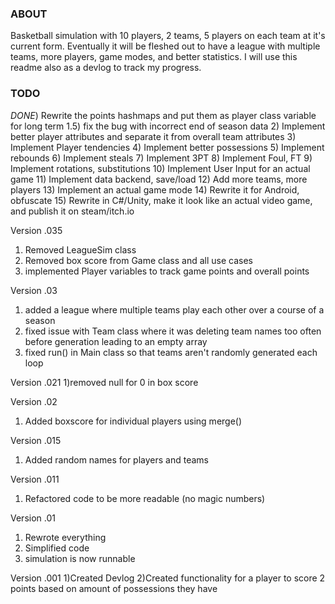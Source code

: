 ### ABOUT
Basketball simulation with 10 players, 2 teams, 5 players on each team at it's current form. Eventually it will be fleshed out to have a league with multiple teams, more players, game modes, and better statistics. I will use this readme also as a devlog to track my progress.

### TODO

*DONE*) Rewrite the points hashmaps and put them as player class variable for long term
1.5) fix the bug with incorrect end of season data
2) Implement better player attributes and separate it from overall team attributes
3) Implement Player tendencies
4) Implement better possessions
5) Implement rebounds
6) Implement steals
7) Implement 3PT
8) Implement Foul, FT
9) Implement rotations, substitutions
10) Implement User Input for an actual game
11) Implement data backend, save/load
12) Add more teams, more players
13) Implement an actual game mode
14) Rewrite it for Android, obfuscate
15) Rewrite in C#/Unity, make it look like an actual video game, and publish it on steam/itch.io

Version .035
1) Removed LeagueSim class
2) Removed box score from Game class and all use cases
2) implemented Player variables to track game points and overall points

Version .03
1) added a league where multiple teams play each other over a course of a season
2) fixed issue with Team class where it was deleting team names too often before generation leading to an empty array
3) fixed run() in Main class so that teams aren't randomly generated each loop

Version .021
1)removed null for 0 in box score

Version .02
1) Added boxscore for individual players using merge()

Version .015
1) Added random names for players and teams

Version .011
1) Refactored code to be more readable (no magic numbers)

Version .01
1) Rewrote everything
2) Simplified code
3) simulation is now runnable

Version .001
1)Created Devlog
2)Created functionality for a player to score 2 points based on amount of possessions they have
